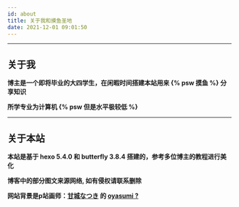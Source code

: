 ```yaml
---
id: about
title: 关于我和摸鱼圣地
date: 2021-12-01 09:01:50
---
```

***

## 关于我

**博主是一个即将毕业的大四学生，在闲暇时间搭建本站用来 {% psw 摸鱼 %} 分享知识**

**所学专业为计算机 {% psw 但是水平极较低 %}**

***

## 关于本站

**本站是基于 hexo 5.4.0 和 butterfly 3.8.4 搭建的，参考多位博主的教程进行美化**

**博客中的部分图文来源网络, 如有侵权请联系删除**

**网站背景是p站画师：[甘城なつき](https://www.pixiv.net/users/3036679) 的 [oyasumi ?](https://www.pixiv.net/artworks/88426823)**